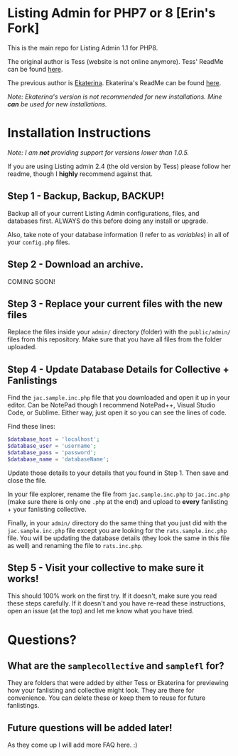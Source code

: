 # Listing Admin for PHP7 or 8 [Erin's Fork]
This is the main repo for Listing Admin 1.1 for PHP8.

The original author is Tess (website is not online anymore). Tess' ReadMe can be found [here](https://github.com/DudeThatsErin/listingadmin/blob/main/old-readmes/Tess-Readme.md).

The previous author is [Ekaterina](https://scripts.robotess.net/). Ekaterina's ReadMe can be found [here](https://github.com/DudeThatsErin/listingadmin/blob/main/old-readmes/Ekaterina-Readme.md).

*Note: Ekaterina's version is not recommended for new installations. Mine **can** be used for new installations.*

# Installation Instructions
*Note: I am **not** providing support for versions lower than 1.0.5.*

If you are using Listing admin 2.4 (the old version by Tess) please follow her readme, though I **highly** recommend against that.

## Step 1 - Backup, Backup, BACKUP!
Backup all of your current Listing Admin configurations, files, and databases first. ALWAYS do this before doing any install or upgrade.

Also, take note of your database information (I refer to as *variables*) in all of your `config.php` files.

## Step 2 - Download an archive.

COMING SOON!

## Step 3 - Replace your current files with the new files
Replace the files inside your `admin/` directory (folder) with the `public/admin/` files from this repository. Make sure that you have all files from the folder uploaded.

## Step 4 - Update Database Details for Collective + Fanlistings
Find the `jac.sample.inc.php` file that you downloaded and open it up in your editor. Can be NotePad though I recommend NotePad++, Visual Studio Code, or Sublime. Either way, just open it so you can see the lines of code.

Find these lines:
```php
$database_host = 'localhost';
$database_user = 'username';
$database_pass = 'password';
$database_name = 'databaseName';
```
Update those details to your details that you found in Step 1. Then save and close the file.

In your file explorer, rename the file from `jac.sample.inc.php` to `jac.inc.php` (make sure there is only one `.php` at the end) and upload to **every** fanlisting + your fanlisting collective.

Finally, in your `admin/` directory do the same thing that you just did with the `jac.sample.inc.php` file except you are looking for the `rats.sample.inc.php` file. You will be updating the database details (they look the same in this file as well) and renaming the file to `rats.inc.php`.

## Step 5 - Visit your collective to make sure it works!
This should 100% work on the first try. If it doesn't, make sure you read these steps carefully. If it doesn't and you have re-read these instructions, open an issue (at the top) and let me know what you have tried.

# Questions?
## What are the `samplecollective` and `samplefl` for?
They are folders that were added by either Tess or Ekaterina for previewing how your fanlisting and collective might look. They are there for convenience. You can delete these or keep them to reuse for future fanlistings.

## Future questions will be added later!
As they come up I will add more FAQ here. :)
